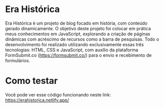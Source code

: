 # Era Histórica
Era Histórica é um projeto de blog focado em história, com conteúdo gerado dinamicamente.
O objetivo deste projeto foi colocar em prática meus conhecimentos em JavaScript, explorando a criação de páginas dinâmicas com acréscimo de recursos como a barra de pesquisas.
Todo o desenvolvimento foi realizado utilizando exclusivamente essas três tecnologias: HTML, CSS e JavaScript, com auxílio da plataforma FormSubmit.co (https://formsubmit.co/) para o envio e recebimento de formulários.

# Como testar
Você pode ver esse código funcionando neste link: https://erahistorica.netlify.app/

